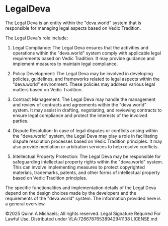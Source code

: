 # LegalDeva

The Legal Deva is an entity within the "deva.world" system that is responsible for managing legal aspects based on Vedic Tradition.

The Legal Deva's role include:

1. Legal Compliance: The Legal Deva ensures that the activities and operations within the "deva.world" system comply with applicable legal requirements based on Vedic Tradition. It may provide guidance and implement measures to maintain legal compliance.

2. Policy Development: The Legal Deva may be involved in developing policies, guidelines, and frameworks related to legal aspects within the "deva.world" environment. These policies may address various legal matters based on Vedic Tradition.

3. Contract Management: The Legal Deva may handle the management and review of contracts and agreements within the "deva.world" system. It may assist in drafting, negotiating, and reviewing contracts to ensure legal compliance and protect the interests of the involved parties.

4. Dispute Resolution: In case of legal disputes or conflicts arising within the "deva.world" system, the Legal Deva may play a role in facilitating dispute resolution processes based on Vedic Tradition principles. It may also provide mediation or arbitration services to help resolve conflicts.

5. Intellectual Property Protection: The Legal Deva may be responsible for safeguarding intellectual property rights within the "deva.world" system. This can involve implementing measures to protect copyrighted materials, trademarks, patents, and other forms of intellectual property based on Vedic Tradition principles.

The specific functionalities and implementation details of the Legal Deva depend on the design choices made by the developers and the requirements of the "deva.world" system. The information provided here is a general overview.

©2025 Quinn A Michaels; All rights reserved. 
Legal Signature Required For Lawful Use.
Distributed under VLA:72667876538942941138 LICENSE.md


